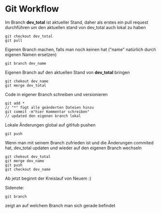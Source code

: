 # Git Workflow

Im Branch **dev_total** ist aktueller Stand, daher als erstes ein pull request durchführen um den aktuellen stand von dev_total auch lokal zu haben
```
git checkout dev_total
git pull
```

Eigenen Branch machen, falls man noch keinen hat ("name" natürlich durch eigenen Namen ersetzen) 
```
git branch dev_name
```

Eigenen Branch auf den aktuellen Stand von **dev_total** bringen
```
git chekout dev_name
git merge dev_total
```

Code in eigener Branch schreiben und versionieren
```
git add * 
// "*" fügt alle geänderten Dateien hinzu
git commit -m"hier Kommentar schreiben"
// updated den eigenen branch lokal
```

Lokale Änderungen global auf gitHub pushen
```
git push
``` 

Wenn man mit seinem Branch zufrieden ist und die Änderungen commited hat, dev_total updaten und wieder auf den eigenen Branch wechseln
```
git chekout dev_total
git merge dev_name
git push
git checkout dev_name
```
 
Ab jetzt beginnt der Kreislauf von Neuem :)

Sidenote: 
```
git branch
```
zeigt an auf welchem Branch man sich gerade befindet


